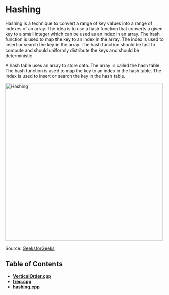 # **Hashing**

Hashing is a technique to convert a range of key values into a range of indexes of an array. The idea is to use a hash function that converts a given key to a small integer which can be used as an index in an array. The hash function is used to map the key to an index in the array. The index is used to insert or search the key in the array. The hash function should be fast to compute and should uniformly distribute the keys and should be deterministic.

A hash table uses an array to store data. The array is called the hash table. The hash function is used to map the key to an index in the hash table. The index is used to insert or search the key in the hash table.

<img src="https://media.geeksforgeeks.org/wp-content/cdn-uploads/20221220111537/ComponentsofHashing.png" alt="Hashing" width="500"/>

Source: [GeeksforGeeks](https://www.geeksforgeeks.org/hashing-data-structure/)

## Table of Contents

- **[VerticalOrder.cpp](VerticalOrder.cpp)**
- **[freq.cpp](freq.cpp)**
- **[hashing.cpp](hashing.cpp)**
